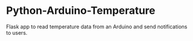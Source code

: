 # Python-Arduino-Temperature
Flask app to read temperature data from an Arduino and send notifications to users.
